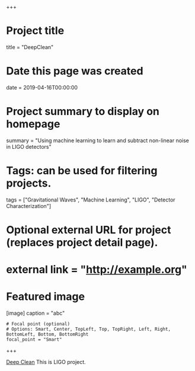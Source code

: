+++
# Project title
title = "DeepClean"

# Date this page was created
date = 2019-04-16T00:00:00

# Project summary to display on homepage
summary = "Using machine learning to learn and subtract non-linear noise in LIGO detectors"

# Tags: can be used for filtering projects.
tags = ["Gravitational Waves", "Machine Learning", "LIGO", "Detector Characterization"]

# Optional external URL for project (replaces project detail page).
# external link = "http://example.org"

# Featured image

[image]
    caption = "abc"

    # Focal point (optional)
    # Options: Smart, Center, TopLeft, Top, TopRight, Left, Right, BottomLeft, Bottom, BottomRight
    focal_point = "Smart"

+++

[Deep Clean](deepclean.pdf)
This is LIGO project.



